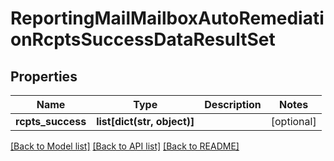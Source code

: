 # ReportingMailMailboxAutoRemediationRcptsSuccessDataResultSet

## Properties
Name | Type | Description | Notes
------------ | ------------- | ------------- | -------------
**rcpts_success** | **list[dict(str, object)]** |  | [optional] 

[[Back to Model list]](../README.md#documentation-for-models) [[Back to API list]](../README.md#documentation-for-api-endpoints) [[Back to README]](../README.md)

